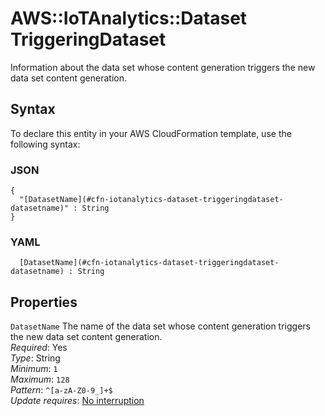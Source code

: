 # AWS::IoTAnalytics::Dataset TriggeringDataset<a name="aws-properties-iotanalytics-dataset-triggeringdataset"></a>

Information about the data set whose content generation triggers the new data set content generation\.

## Syntax<a name="aws-properties-iotanalytics-dataset-triggeringdataset-syntax"></a>

To declare this entity in your AWS CloudFormation template, use the following syntax:

### JSON<a name="aws-properties-iotanalytics-dataset-triggeringdataset-syntax.json"></a>

```
{
  "[DatasetName](#cfn-iotanalytics-dataset-triggeringdataset-datasetname)" : String
}
```

### YAML<a name="aws-properties-iotanalytics-dataset-triggeringdataset-syntax.yaml"></a>

```
﻿  [DatasetName](#cfn-iotanalytics-dataset-triggeringdataset-datasetname) : String
```

## Properties<a name="aws-properties-iotanalytics-dataset-triggeringdataset-properties"></a>

`DatasetName`  <a name="cfn-iotanalytics-dataset-triggeringdataset-datasetname"></a>
The name of the data set whose content generation triggers the new data set content generation\.  
*Required*: Yes  
*Type*: String  
*Minimum*: `1`  
*Maximum*: `128`  
*Pattern*: `^[a-zA-Z0-9_]+$`  
*Update requires*: [No interruption](https://docs.aws.amazon.com/AWSCloudFormation/latest/UserGuide/using-cfn-updating-stacks-update-behaviors.html#update-no-interrupt)